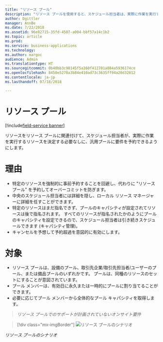 ```yaml
---
title: "リソース プール"
description: "リソース プールを使用すると、スケジュール担当者は、実際に作業を実行するリソースを決定する必要なしに、汎用プールに作業を予約できます。"
author: Dgittler
manager: AnnBe
ms.date: 7/22/2018
ms.assetid: 96e82715-35fd-4587-a004-bbf57a14c1b2
ms.topic: article
ms.prod: 
ms.service: business-applications
ms.technology: 
ms.author: margoc
audience: Admin
ms.translationtype: HT
ms.sourcegitcommit: 0b40bb3c98145f5a260f412701a884a5936174ce
ms.openlocfilehash: 8450e5278a3b84e410ad73c3635ff94a20d32812
ms.contentlocale: ja-jp
ms.lasthandoff: 07/18/2018

---
```


#  <a name="resource-pools"></a>リソース プール

[!include[field-service banner](../../../includes/field-service.md)]



リソースをリソース プールに関連付けて、スケジュール担当者が、実際に作業を実行するリソースを決定する必要なしに、汎用プールに要件を予約できるようにします。

# <a name="why"></a>理由

- 特定のリソースを強制的に事前予約することを回避し、代わりに "リソース プール" を予約してオーバーコミットを防ぎます。
- 中央のスケジュール担当者には詳細を隠し、ローカル リソース マネージャーに詳細を任すことができます。
- 特定のリソースはまだ指名できず、プールのキャパシティが設定されてリソースは後で指名されます。 すべてのリソースが指名されたかのようにプールのキャパシティを設定できるので、スケジュール担当者は引き続きスケジュールできます (キャパシティ管理)。
- キャンセルを予想して予約超過を意図的に有効にします。

# <a name="what"></a>対象

- リソース プールは、設備のプール、取引先企業/取引先担当者/ユーザーのプール、または備品プールのいずれかです。 プールは、同種のリソースのセットにすることが意図されています。
- プール メンバーは、有効日に永久または一時的にプールに割り当てることができます。
- 必要に応じてプール メンバーから全体的なプール キャパシティを取得します。

> *リソース プールでのサポートが計画されていないオンサイト要件*

> [!div class="mx-imgBorder"]
> ![](media/ResourcePools.png "リソース プールのシナリオ")
<!-- picture -->

*リソース プールのシナリオ*

